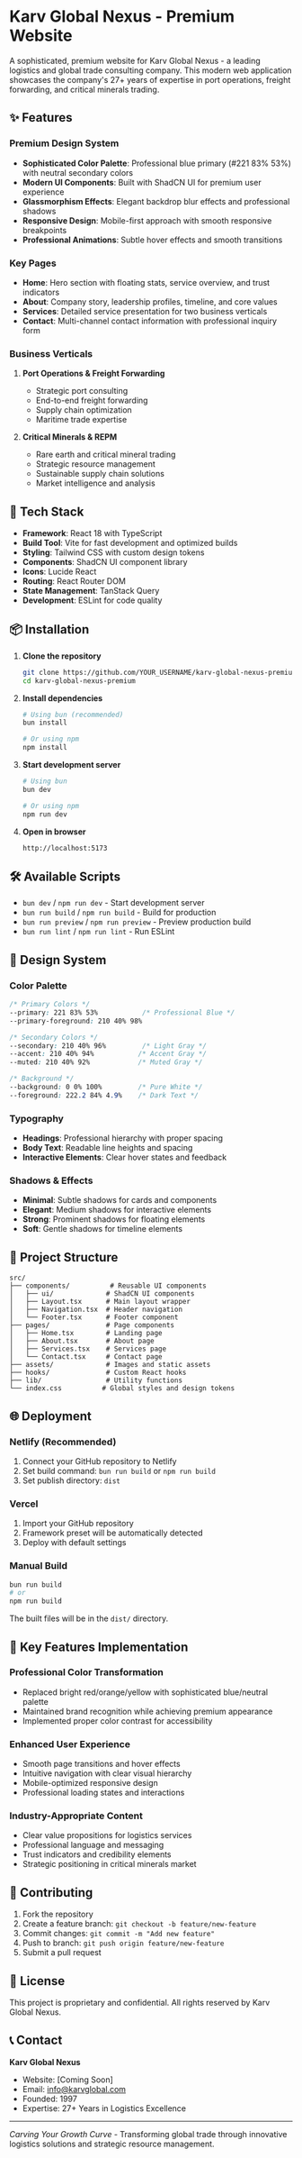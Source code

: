 # Karv Global Nexus - Premium Website

A sophisticated, premium website for Karv Global Nexus - a leading logistics and global trade consulting company. This modern web application showcases the company's 27+ years of expertise in port operations, freight forwarding, and critical minerals trading.

## ✨ Features

### Premium Design System
- **Sophisticated Color Palette**: Professional blue primary (#221 83% 53%) with neutral secondary colors
- **Modern UI Components**: Built with ShadCN UI for premium user experience
- **Glassmorphism Effects**: Elegant backdrop blur effects and professional shadows
- **Responsive Design**: Mobile-first approach with smooth responsive breakpoints
- **Professional Animations**: Subtle hover effects and smooth transitions

### Key Pages
- **Home**: Hero section with floating stats, service overview, and trust indicators
- **About**: Company story, leadership profiles, timeline, and core values
- **Services**: Detailed service presentation for two business verticals
- **Contact**: Multi-channel contact information with professional inquiry form

### Business Verticals
1. **Port Operations & Freight Forwarding**
   - Strategic port consulting
   - End-to-end freight forwarding
   - Supply chain optimization
   - Maritime trade expertise

2. **Critical Minerals & REPM**
   - Rare earth and critical mineral trading
   - Strategic resource management
   - Sustainable supply chain solutions
   - Market intelligence and analysis

## 🚀 Tech Stack

- **Framework**: React 18 with TypeScript
- **Build Tool**: Vite for fast development and optimized builds
- **Styling**: Tailwind CSS with custom design tokens
- **Components**: ShadCN UI component library
- **Icons**: Lucide React
- **Routing**: React Router DOM
- **State Management**: TanStack Query
- **Development**: ESLint for code quality

## 📦 Installation

1. **Clone the repository**
   ```bash
   git clone https://github.com/YOUR_USERNAME/karv-global-nexus-premium.git
   cd karv-global-nexus-premium
   ```

2. **Install dependencies**
   ```bash
   # Using bun (recommended)
   bun install
   
   # Or using npm
   npm install
   ```

3. **Start development server**
   ```bash
   # Using bun
   bun dev
   
   # Or using npm
   npm run dev
   ```

4. **Open in browser**
   ```
   http://localhost:5173
   ```

## 🛠️ Available Scripts

- `bun dev` / `npm run dev` - Start development server
- `bun run build` / `npm run build` - Build for production
- `bun run preview` / `npm run preview` - Preview production build
- `bun run lint` / `npm run lint` - Run ESLint

## 🎨 Design System

### Color Palette
```css
/* Primary Colors */
--primary: 221 83% 53%           /* Professional Blue */
--primary-foreground: 210 40% 98%

/* Secondary Colors */
--secondary: 210 40% 96%         /* Light Gray */
--accent: 210 40% 94%           /* Accent Gray */
--muted: 210 40% 92%            /* Muted Gray */

/* Background */
--background: 0 0% 100%         /* Pure White */
--foreground: 222.2 84% 4.9%    /* Dark Text */
```

### Typography
- **Headings**: Professional hierarchy with proper spacing
- **Body Text**: Readable line heights and spacing
- **Interactive Elements**: Clear hover states and feedback

### Shadows & Effects
- **Minimal**: Subtle shadows for cards and components
- **Elegant**: Medium shadows for interactive elements
- **Strong**: Prominent shadows for floating elements
- **Soft**: Gentle shadows for timeline elements

## 📁 Project Structure

```
src/
├── components/          # Reusable UI components
│   ├── ui/             # ShadCN UI components
│   ├── Layout.tsx      # Main layout wrapper
│   ├── Navigation.tsx  # Header navigation
│   └── Footer.tsx      # Footer component
├── pages/              # Page components
│   ├── Home.tsx        # Landing page
│   ├── About.tsx       # About page
│   ├── Services.tsx    # Services page
│   └── Contact.tsx     # Contact page
├── assets/             # Images and static assets
├── hooks/              # Custom React hooks
├── lib/                # Utility functions
└── index.css          # Global styles and design tokens
```

## 🌐 Deployment

### Netlify (Recommended)
1. Connect your GitHub repository to Netlify
2. Set build command: `bun run build` or `npm run build`
3. Set publish directory: `dist`

### Vercel
1. Import your GitHub repository
2. Framework preset will be automatically detected
3. Deploy with default settings

### Manual Build
```bash
bun run build
# or
npm run build
```

The built files will be in the `dist/` directory.

## 🎯 Key Features Implementation

### Professional Color Transformation
- Replaced bright red/orange/yellow with sophisticated blue/neutral palette
- Maintained brand recognition while achieving premium appearance
- Implemented proper color contrast for accessibility

### Enhanced User Experience
- Smooth page transitions and hover effects
- Intuitive navigation with clear visual hierarchy
- Mobile-optimized responsive design
- Professional loading states and interactions

### Industry-Appropriate Content
- Clear value propositions for logistics services
- Professional language and messaging
- Trust indicators and credibility elements
- Strategic positioning in critical minerals market

## 🤝 Contributing

1. Fork the repository
2. Create a feature branch: `git checkout -b feature/new-feature`
3. Commit changes: `git commit -m "Add new feature"`
4. Push to branch: `git push origin feature/new-feature`
5. Submit a pull request

## 📄 License

This project is proprietary and confidential. All rights reserved by Karv Global Nexus.

## 📞 Contact

**Karv Global Nexus**
- Website: [Coming Soon]
- Email: info@karvglobal.com
- Founded: 1997
- Expertise: 27+ Years in Logistics Excellence

---

*Carving Your Growth Curve* - Transforming global trade through innovative logistics solutions and strategic resource management.
